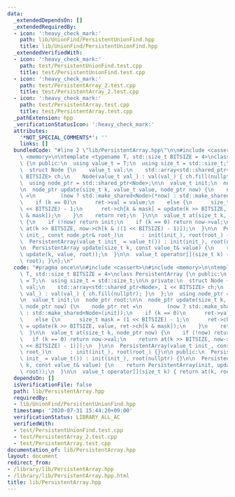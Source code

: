 ```yaml
---
data:
  _extendedDependsOn: []
  _extendedRequiredBy:
  - icon: ':heavy_check_mark:'
    path: lib/UnionFind/PersistentUnionFind.hpp
    title: lib/UnionFind/PersistentUnionFind.hpp
  _extendedVerifiedWith:
  - icon: ':heavy_check_mark:'
    path: test/PersistentUnionFind.test.cpp
    title: test/PersistentUnionFind.test.cpp
  - icon: ':heavy_check_mark:'
    path: test/PersistentArray_2.test.cpp
    title: test/PersistentArray_2.test.cpp
  - icon: ':heavy_check_mark:'
    path: test/PersistentArray.test.cpp
    title: test/PersistentArray.test.cpp
  _pathExtension: hpp
  _verificationStatusIcon: ':heavy_check_mark:'
  attributes:
    '*NOT_SPECIAL_COMMENTS*': ''
    links: []
  bundledCode: "#line 2 \"lib/PersistentArray.hpp\"\n\n#include <cassert>\n#include\
    \ <memory>\n\ntemplate <typename T, std::size_t BITSIZE = 4>\nclass PersistentArray\
    \ {\n public:\n  using value_t = T;\n  using size_t = std::size_t;\n\n private:\n\
    \  struct Node {\n    value_t val;\n    std::array<std::shared_ptr<Node>, 1 <<\
    \ BITSIZE> ch;\n    Node(value_t val_) : val(val_) { ch.fill(nullptr); }\n  };\n\
    \  using node_ptr = std::shared_ptr<Node>;\n\n  value_t init;\n  node_ptr root;\n\
    \n  node_ptr update(size_t k, value_t value, node_ptr now) {\n    node_ptr ret\
    \ =\n        (now ? std::make_shared<Node>(*now) : std::make_shared<Node>(init));\n\
    \    if (k == 0)\n      ret->val = value;\n    else {\n      size_t mask = (1\
    \ << BITSIZE) - 1;\n      ret->ch[k & mask] = update(k >> BITSIZE, value, ret->ch[k\
    \ & mask]);\n    }\n    return ret;\n  }\n\n  value_t at(size_t k, node_ptr now)\
    \ {\n    if (!now) return init;\n    if (k == 0) return now->val;\n    return\
    \ at(k >> BITSIZE, now->ch[k & ((1 << BITSIZE) - 1)]);\n  }\n\n  PersistentArray(value_t\
    \ init_, const node_ptr& root_)\n      : init(init_), root(root_) {}\n\n public:\n\
    \  PersistentArray(value_t init_ = value_t()) : init(init_), root(nullptr) {}\n\
    \n  PersistentArray update(size_t k, const value_t& value) {\n    return PersistentArray(init,\
    \ update(k, value, root));\n  }\n\n  value_t operator[](size_t k) { return at(k,\
    \ root); }\n};\n"
  code: "#pragma once\n\n#include <cassert>\n#include <memory>\n\ntemplate <typename\
    \ T, std::size_t BITSIZE = 4>\nclass PersistentArray {\n public:\n  using value_t\
    \ = T;\n  using size_t = std::size_t;\n\n private:\n  struct Node {\n    value_t\
    \ val;\n    std::array<std::shared_ptr<Node>, 1 << BITSIZE> ch;\n    Node(value_t\
    \ val_) : val(val_) { ch.fill(nullptr); }\n  };\n  using node_ptr = std::shared_ptr<Node>;\n\
    \n  value_t init;\n  node_ptr root;\n\n  node_ptr update(size_t k, value_t value,\
    \ node_ptr now) {\n    node_ptr ret =\n        (now ? std::make_shared<Node>(*now)\
    \ : std::make_shared<Node>(init));\n    if (k == 0)\n      ret->val = value;\n\
    \    else {\n      size_t mask = (1 << BITSIZE) - 1;\n      ret->ch[k & mask]\
    \ = update(k >> BITSIZE, value, ret->ch[k & mask]);\n    }\n    return ret;\n\
    \  }\n\n  value_t at(size_t k, node_ptr now) {\n    if (!now) return init;\n \
    \   if (k == 0) return now->val;\n    return at(k >> BITSIZE, now->ch[k & ((1\
    \ << BITSIZE) - 1)]);\n  }\n\n  PersistentArray(value_t init_, const node_ptr&\
    \ root_)\n      : init(init_), root(root_) {}\n\n public:\n  PersistentArray(value_t\
    \ init_ = value_t()) : init(init_), root(nullptr) {}\n\n  PersistentArray update(size_t\
    \ k, const value_t& value) {\n    return PersistentArray(init, update(k, value,\
    \ root));\n  }\n\n  value_t operator[](size_t k) { return at(k, root); }\n};"
  dependsOn: []
  isVerificationFile: false
  path: lib/PersistentArray.hpp
  requiredBy:
  - lib/UnionFind/PersistentUnionFind.hpp
  timestamp: '2020-07-31 15:44:20+09:00'
  verificationStatus: LIBRARY_ALL_AC
  verifiedWith:
  - test/PersistentUnionFind.test.cpp
  - test/PersistentArray_2.test.cpp
  - test/PersistentArray.test.cpp
documentation_of: lib/PersistentArray.hpp
layout: document
redirect_from:
- /library/lib/PersistentArray.hpp
- /library/lib/PersistentArray.hpp.html
title: lib/PersistentArray.hpp
---
```

